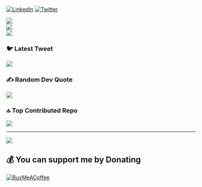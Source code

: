 [![LinkedIn](https://img.shields.io/badge/LinkedIn-%230077B5.svg?logo=linkedin&logoColor=white)](https://linkedin.com/in/imusmanmalik) [![Twitter](https://img.shields.io/badge/Twitter-%231DA1F2.svg?logo=Twitter&logoColor=white)](https://twitter.com/iamusmanmalik) 

![](https://github-readme-stats.vercel.app/api?username=imusmanmalik&theme=onedark&hide_border=true&include_all_commits=true&count_private=true)<br/>
![](https://github-readme-streak-stats.herokuapp.com/?user=imusmanmalik&theme=onedark&hide_border=true)<br/>
![](https://github-readme-stats.vercel.app/api/top-langs/?username=imusmanmalik&theme=onedark&hide_border=true&include_all_commits=true&count_private=true&layout=compact)

### 🐦 Latest Tweet
[![](https://gtce.itsvg.in/api?username=iamusmanmalik)]()

### ✍️ Random Dev Quote
![](https://quotes-github-readme.vercel.app/api?type=horizontal&theme=dark)

### 🔝 Top Contributed Repo
![](https://github-contributor-stats.vercel.app/api?username=imusmanmalik&limit=5&theme=onedark&combine_all_yearly_contributions=true)

---
[![](https://visitcount.itsvg.in/api?id=imusmanmalik&icon=2&color=0)](https://visitcount.itsvg.in)

  ## 💰 You can support me by Donating
  [![BuyMeACoffee](https://img.shields.io/badge/Buy%20Me%20a%20Coffee-ffdd00?style=for-the-badge&logo=buy-me-a-coffee&logoColor=black)](https://buymeacoffee.com/imusmanmalik) 
